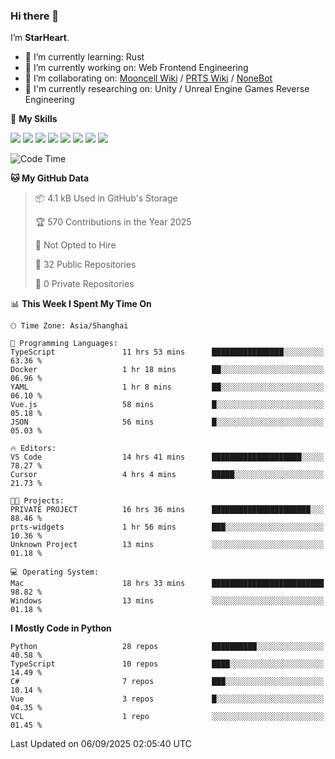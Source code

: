 ### Hi there 👋

I’m **StarHeart**.

- 🌱 I’m currently learning: Rust
- 🔭 I’m currently working on: Web Frontend Engineering
- 👯 I’m collaborating on: [Mooncell Wiki](https://fgo.wiki/) / [PRTS Wiki](http://prts.wiki/) / [NoneBot](https://github.com/nonebot)
- 🔬 I'm currently researching on: Unity / Unreal Engine Games Reverse Engineering

🌟 **My Skills**

![](https://img.shields.io/badge/-Python-3e74a2?style=flat-square&logo=Python&logoColor=fff)
![](https://img.shields.io/badge/-Node.js-339933?style=flat-square&logo=node.js&logoColor=fff)
![](https://img.shields.io/badge/-Vue-4fc08d?style=flat-square&logo=vue.js&logoColor=fff)
![](https://img.shields.io/badge/-React-2d98ce?style=flat-square&logo=React&logoColor=fff)
![](https://img.shields.io/badge/-TypeScript-3178C6?style=flat-square&logo=TypeScript&logoColor=fff)
![](https://img.shields.io/badge/-Docker-2496ED?style=flat-square&logo=Docker&logoColor=fff)
![](https://img.shields.io/badge/-Linux-000000?style=flat-square&logo=Linux&logoColor=fff)
![](https://img.shields.io/badge/-Dotnet-512bd4?style=flat-square&logo=.net&logoColor=fff)

<!--START_SECTION:waka-->
![Code Time](http://img.shields.io/badge/Code%20Time-1%2C752%20hrs%204%20mins-blue)

**🐱 My GitHub Data** 

> 📦 4.1 kB Used in GitHub's Storage 
 > 
> 🏆 570 Contributions in the Year 2025
 > 
> 🚫 Not Opted to Hire
 > 
> 📜 32 Public Repositories 
 > 
> 🔑 0 Private Repositories 
 > 
📊 **This Week I Spent My Time On** 

```text
🕑︎ Time Zone: Asia/Shanghai

💬 Programming Languages: 
TypeScript               11 hrs 53 mins      ████████████████░░░░░░░░░   63.36 % 
Docker                   1 hr 18 mins        ██░░░░░░░░░░░░░░░░░░░░░░░   06.96 % 
YAML                     1 hr 8 mins         ██░░░░░░░░░░░░░░░░░░░░░░░   06.10 % 
Vue.js                   58 mins             █░░░░░░░░░░░░░░░░░░░░░░░░   05.18 % 
JSON                     56 mins             █░░░░░░░░░░░░░░░░░░░░░░░░   05.03 % 

🔥 Editors: 
VS Code                  14 hrs 41 mins      ████████████████████░░░░░   78.27 % 
Cursor                   4 hrs 4 mins        █████░░░░░░░░░░░░░░░░░░░░   21.73 % 

🐱‍💻 Projects: 
PRIVATE PROJECT          16 hrs 36 mins      ██████████████████████░░░   88.46 % 
prts-widgets             1 hr 56 mins        ███░░░░░░░░░░░░░░░░░░░░░░   10.36 % 
Unknown Project          13 mins             ░░░░░░░░░░░░░░░░░░░░░░░░░   01.18 % 

💻 Operating System: 
Mac                      18 hrs 33 mins      █████████████████████████   98.82 % 
Windows                  13 mins             ░░░░░░░░░░░░░░░░░░░░░░░░░   01.18 % 
```

**I Mostly Code in Python** 

```text
Python                   28 repos            ██████████░░░░░░░░░░░░░░░   40.58 % 
TypeScript               10 repos            ████░░░░░░░░░░░░░░░░░░░░░   14.49 % 
C#                       7 repos             ███░░░░░░░░░░░░░░░░░░░░░░   10.14 % 
Vue                      3 repos             █░░░░░░░░░░░░░░░░░░░░░░░░   04.35 % 
VCL                      1 repo              ░░░░░░░░░░░░░░░░░░░░░░░░░   01.45 % 
```




 Last Updated on 06/09/2025 02:05:40 UTC
<!--END_SECTION:waka-->

